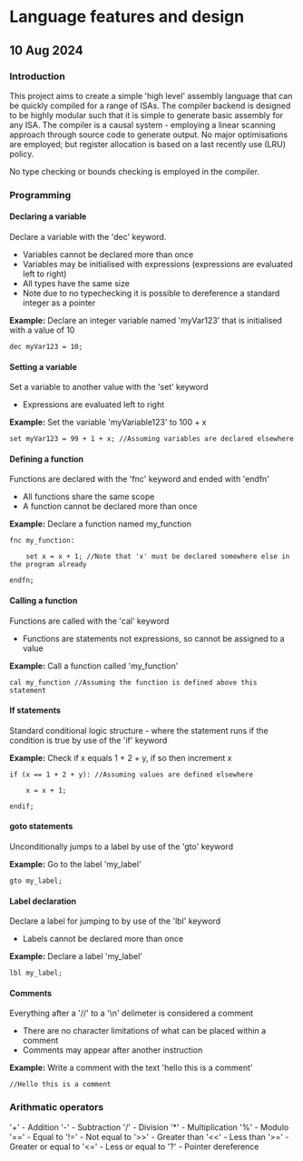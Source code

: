 # Language features and design #
## 10 Aug 2024 ##



### Introduction ###

This project aims to create a simple 'high level' assembly language that can be quickly compiled for a range of ISAs.
The compiler backend is designed to be highly modular such that it is simple to generate basic assembly for any ISA.
The compiler is a causal system - employing a linear scanning approach through source code to generate output.
No major optimisations are employed; but register allocation is based on a last recently use (LRU) policy.

No type checking or bounds checking is employed in the compiler.



### Programming ###



#### Declaring a variable ####

Declare a variable with the 'dec' keyword.


- Variables cannot be declared more than once
- Variables may be initialised with expressions (expressions are evaluated left to right)
- All types have the same size
- Note due to no typechecking it is possible to dereference a standard integer as a pointer

__Example:__
Declare an integer variable named 'myVar123' that is initialised with a value of 10

```
dec myVar123 = 10;
```


#### Setting a variable ####

Set a variable to another value with the 'set' keyword

- Expressions are evaluated left to right


__Example:__
Set the variable 'myVariable123' to 100 + x

```
set myVar123 = 99 + 1 + x; //Assuming variables are declared elsewhere
```



#### Defining a function ####

Functions are declared with the 'fnc' keyword and ended with 'endfn'

- All functions share the same scope
- A function cannot be declared more than once


__Example:__
Declare a function named my_function

```
fnc my_function:

    set x = x + 1; //Note that 'x' must be declared somewhere else in the program already

endfn;
```


#### Calling a function ####

Functions are called with the 'cal' keyword

- Functions are statements not expressions, so cannot be assigned to a value



__Example:__
Call a function called 'my_function'



```
cal my_function //Assuming the function is defined above this statement
```



#### If statements ####

Standard conditional logic structure - where the statement runs if the condition is true by use of the 'if' keyword


__Example:__
Check if x equals 1 + 2 + y, if so then increment x


```
if (x == 1 + 2 + y): //Assuming values are defined elsewhere
    
    x = x + 1;

endif;
```



#### goto statements ####

Unconditionally jumps to a label by use of the 'gto' keyword


__Example:__
Go to the label 'my_label'

```
gto my_label;
```



#### Label declaration ####

Declare a label for jumping to by use of the 'lbl' keyword

- Labels cannot be declared more than once


__Example:__
Declare a label 'my_label'

```
lbl my_label;
```



#### Comments ####

Everything after a '//' to a '\n' delimeter is considered a comment

- There are no character limitations of what can be placed within a comment
- Comments may appear after another instruction

__Example:__
Write a comment with the text 'hello this is a comment'

```
//Hello this is a comment
```




### Arithmatic operators ###


'+' - Addition
'-' - Subtraction
'/' - Division
'\*' - Multiplication
'%' - Modulo
'==' - Equal to
'!=' - Not equal to
'>>' - Greater than
'<<' - Less than
'>=' - Greater or equal to
'<=' - Less or equal to
'?' - Pointer dereference


















